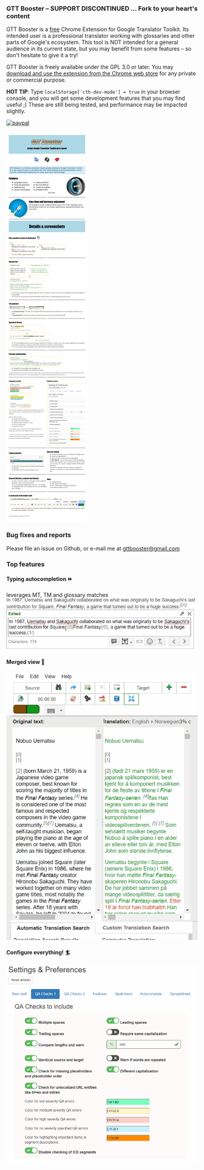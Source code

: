 ### GTT Booster – SUPPORT DISCONTINUED ... Fork to your heart's content

GTT Booster is a [free](https://www.fsf.org/about/what-is-free-software) Chrome Extension for Google Translator Toolkit.
Its intended user is a professional translator working with glossaries and other parts of Google's ecosystem. This tool is NOT intended for a general audience in its current state, but you may benefit from some features – so don't hesitate to give it a try!

GTT Booster is freely available under the GPL 3.0 or later. You may [download and use the extension from the Chrome web store](https://chrome.google.com/webstore/detail/google-translator-toolkit/pjankaakojbendjaejlcnpgeldmfpjed) for any private or commercial purpose.

**HOT TIP**: Type `localStorage['cth-dev-mode'] = true` in your browser console, and you will get some development features that you may find useful ;) These are still being tested, and performance may be impacted slightly.


[![paypal](https://www.paypalobjects.com/en_US/i/btn/btn_donateCC_LG.gif)](https://www.paypal.com/cgi-bin/webscr?cmd=_s-xclick&hosted_button_id=YGBBU43NQHYWA)

![features](img/features.png)

### Bug fixes and reports

Please file an issue on Github, or e-mail me at [gttbooster@gmail.com](gttbooster@gmail.com)

### Top features

#### Typing autocompletion :fast_forward:
leverages MT, TM and glossary matches
![typing autocompletion gif animation](img/typing_autocompletion.gif)








#### Merged view :page_with_curl:
![merged view gif animation](img/merged_view.gif)








#### Configure everything! :surfer:
![options screen gif animation](img/options_screen.gif)
